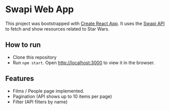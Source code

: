 # Swapi Web App

This project was bootstrapped with [Create React App](https://github.com/facebook/create-react-app). It uses the [Swapi API](https://swapi.dev/) to fetch and show resources related to Star Wars.

## How to run

-   Clone this repository
-   Run `npm start`. Open [http://localhost:3000](http://localhost:3000) to view it in the browser.

## Features

-   Films / People page implemented.
-   Pagination (API shows up to 10 items per page)
-   Filter (API filters by name)
